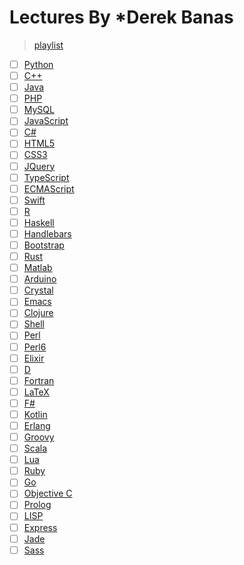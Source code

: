 # Lectures By ***Derek Banas**

> [playlist](http://www.youtube.com/watch_videos?video_ids=N4mEzFDjqtA,Rub-JsjMhWY,n-xAqcBCws4,7TF00hJI78Y,yPu6qV5byu4,fju9ii8YsGs,lisiwUZJXqQ,kDyJN7qQETA,CUxH_rWSI1k,BWXggB-T1jQ,-PR_XqW9JJU,Jakoi0G8lBg,dKaojOZ-az8,s3FozVfd7q4,02_H3LjqMr8,4HuAnM6b2d8,gqOEoUR5RHg,U1EFgCNLDB8,NSSTkkKRabI,QO_Jlz1qpDw,DxFP-Wjqtsc,Iagbv974GlQ,ciGyHkDuPAE,hwrnmQumtPw,WEghIXs8F6c,l0zPwhgWTgM,pBNOavRoNL0,rwZFTnf9bDU,__2UgFNYgf8,VhmkLrOjLsw,c7eNDJN758U,H_oGi8uuDpA,IEhwc2q1zG4,B98jc8hdu9g,DzFt0YkZo8M,iMacxZQMPXs,Dji9ALCgfpM,CF9S4QZuV30,5esQqZIJ83g,SykxWpFwMGs,ymSq4wHrqyU,xDCKcNBFsuI,l5AXcXAP4r8,wz3kElLbEHE)

+ [ ] [Python](https://youtu.be/N4mEzFDjqtA)
+ [ ] [C++](https://youtu.be/Rub-JsjMhWY)
+ [ ] [Java](https://youtu.be/n-xAqcBCws4)
+ [ ] [PHP](https://youtu.be/7TF00hJI78Y)
+ [ ] [MySQL](https://youtu.be/yPu6qV5byu4)
+ [ ] [JavaScript](https://youtu.be/fju9ii8YsGs)
+ [ ] [C#](https://youtu.be/lisiwUZJXqQ)
+ [ ] [HTML5](https://youtu.be/kDyJN7qQETA)
+ [ ] [CSS3](https://youtu.be/CUxH_rWSI1k)
+ [ ] [JQuery](https://youtu.be/BWXggB-T1jQ)
+ [ ] [TypeScript](https://youtu.be/-PR_XqW9JJU)
+ [ ] [ECMAScript](https://youtu.be/Jakoi0G8lBg)
+ [ ] [Swift](https://youtu.be/dKaojOZ-az8)
+ [ ] [R](https://youtu.be/s3FozVfd7q4)
+ [ ] [Haskell](https://youtu.be/02_H3LjqMr8)
+ [ ] [Handlebars](https://youtu.be/4HuAnM6b2d8)
+ [ ] [Bootstrap](https://youtu.be/gqOEoUR5RHg)
+ [ ] [Rust](https://youtu.be/U1EFgCNLDB8)
+ [ ] [Matlab](https://youtu.be/NSSTkkKRabI)
+ [ ] [Arduino](https://youtu.be/QO_Jlz1qpDw)
+ [ ] [Crystal](https://youtu.be/DxFP-Wjqtsc)
+ [ ] [Emacs](https://youtu.be/Iagbv974GlQ)
+ [ ] [Clojure](https://youtu.be/ciGyHkDuPAE)
+ [ ] [Shell](https://youtu.be/hwrnmQumtPw)
+ [ ] [Perl](https://youtu.be/WEghIXs8F6c)
+ [ ] [Perl6](https://youtu.be/l0zPwhgWTgM)
+ [ ] [Elixir](https://youtu.be/pBNOavRoNL0)
+ [ ] [D](https://youtu.be/rwZFTnf9bDU)
+ [ ] [Fortran](https://youtu.be/__2UgFNYgf8)
+ [ ] [LaTeX](https://youtu.be/VhmkLrOjLsw)
+ [ ] [F#](https://youtu.be/c7eNDJN758U)
+ [ ] [Kotlin](https://youtu.be/H_oGi8uuDpA)
+ [ ] [Erlang](https://youtu.be/IEhwc2q1zG4)
+ [ ] [Groovy](https://youtu.be/B98jc8hdu9g)
+ [ ] [Scala](https://youtu.be/DzFt0YkZo8M)
+ [ ] [Lua](https://youtu.be/iMacxZQMPXs)
+ [ ] [Ruby](https://youtu.be/Dji9ALCgfpM)
+ [ ] [Go](https://youtu.be/CF9S4QZuV30)
+ [ ] [Objective C](https://youtu.be/5esQqZIJ83g)
+ [ ] [Prolog](https://youtu.be/SykxWpFwMGs)
+ [ ] [LISP](https://youtu.be/ymSq4wHrqyU)
+ [ ] [Express](https://youtu.be/xDCKcNBFsuI)
+ [ ] [Jade](https://youtu.be/l5AXcXAP4r8)
+ [ ] [Sass](https://youtu.be/wz3kElLbEHE)